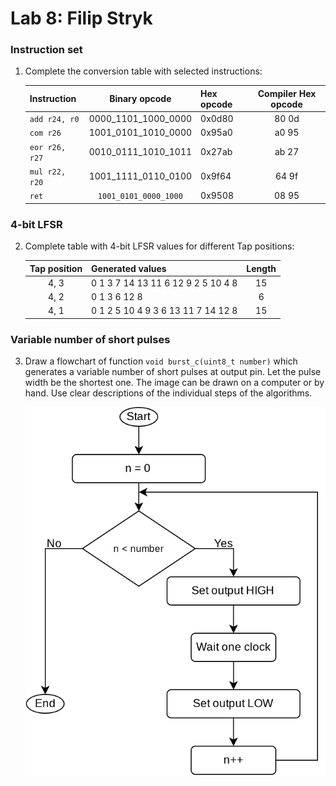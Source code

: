 # Lab 8: Filip Stryk

### Instruction set

1. Complete the conversion table with selected instructions:

   | **Instruction** | **Binary opcode** | **Hex opcode** | **Compiler Hex opcode** |
   | :-- | :-: | :-- | :-: |
   | `add r24, r0` | 0000_1101_1000_0000 | 0x0d80 | 80 0d |
   | `com r26` | 1001_0101_1010_0000 | 0x95a0 | a0 95 |
   | `eor r26, r27` | 0010_0111_1010_1011 | 0x27ab | ab 27 |
   | `mul r22, r20` | 1001_1111_0110_0100 | 0x9f64 | 64 9f |
   | `ret` | `1001_0101_0000_1000` | 0x9508 | 08 95 |

### 4-bit LFSR

2. Complete table with 4-bit LFSR values for different Tap positions:

   | **Tap position** | **Generated values** | **Length** |
   | :-: | :-- | :-: |
   | 4, 3 | 0 1 3 7 14 13 11 6 12 9 2 5 10 4 8 | 15 |
   | 4, 2 | 0 1 3 6 12 8 | 6 |
   | 4, 1 | 0 1 2 5 10 4 9 3 6 13 11 7 14 12 8 | 15 |

### Variable number of short pulses

3. Draw a flowchart of function `void burst_c(uint8_t number)` which generates a variable number of short pulses at output pin. Let the pulse width be the shortest one. The image can be drawn on a computer or by hand. Use clear descriptions of the individual steps of the algorithms.

   ![your figure](flowchart.png)
